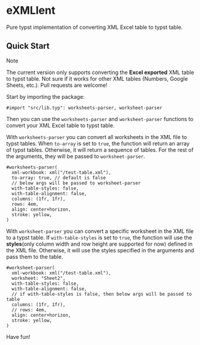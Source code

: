 # eXMLlent

Pure typst implementation of converting XML Excel table to typst table.

## Quick Start

> [!NOTE]
> The current version only supports converting the **Excel exported** XML table to typst table. Not sure if it works for other XML tables (Numbers, Google Sheets, etc.). Pull requests are welcome!

Start by importing the package:

```typ
#import "src/lib.typ": worksheets-parser, worksheet-parser
```

Then you can use the `worksheets-parser` and `worksheet-parser` functions to convert your XML Excel table to typst table.

With `worksheets-parser` you can convert all worksheets in the XML file to typst tables. When `to-array` is set to `true`, the function will return an array of typst tables. Otherwise, it will return a sequence of tables. For the rest of the arguments, they will be passed to `worksheet-parser`.

```typ
#worksheets-parser(
  xml-workbook: xml("/test-table.xml"),
  to-array: true, // default is false
  // below args will be passed to worksheet-parser
  with-table-styles: false,
  with-table-alignment: false,
  columns: (1fr, 1fr),
  rows: 4em,
  align: center+horizon,
  stroke: yellow,
)
```

With `worksheet-parser` you can convert a specific worksheet in the XML file to a typst table. If `with-table-styles` is set to `true`, the function will use the **styles**(only column width and row height are supported for now) defined in the XML file. Otherwise, it will use the styles specified in the arguments and pass them to the table.

```typ
#worksheet-parser(
  xml-workbook: xml("/test-table.xml"),
  worksheet: "Sheet2",
  with-table-styles: false,
  with-table-alignment: false,
  // if with-table-styles is false, then below args will be passed to table
  columns: (1fr, 1fr),
  // rows: 4em,
  align: center+horizon,
  stroke: yellow,
)
```

Have fun!
